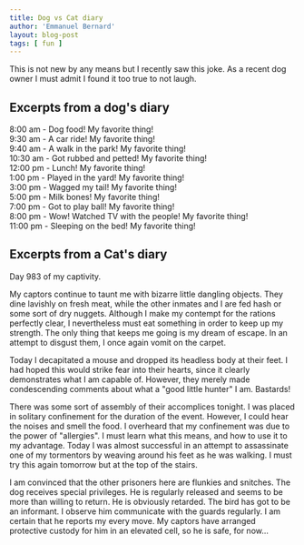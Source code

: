 ```yaml
---
title: Dog vs Cat diary
author: 'Emmanuel Bernard'
layout: blog-post
tags: [ fun ]
--- 
```


This is not new by any means but I recently saw this joke. As a recent dog owner
I must admit I found it too true to not laugh.

## Excerpts from a dog's diary

8:00 am - Dog food! My favorite thing!  
9:30 am - A car ride! My favorite thing!  
9:40 am - A walk in the park! My favorite thing!  
10:30 am - Got rubbed and petted! My favorite thing!  
12:00 pm - Lunch! My favorite thing!  
1:00 pm - Played in the yard! My favorite thing!  
3:00 pm - Wagged my tail! My favorite thing!  
5:00 pm - Milk bones! My favorite thing!  
7:00 pm - Got to play ball! My favorite thing!  
8:00 pm - Wow! Watched TV with the people! My favorite thing!  
11:00 pm - Sleeping on the bed! My favorite thing!

## Excerpts from a Cat's diary

Day 983 of my captivity. 

My captors continue to taunt me with bizarre little dangling objects. 
They dine lavishly on fresh meat, while the other inmates and I are fed hash or some sort of 
dry nuggets. Although I make my contempt for the rations perfectly clear, I nevertheless must eat something 
in order to keep up my strength. The only thing that keeps me going is my dream of escape. 
In an attempt to disgust them, I once again vomit on the carpet. 

Today I decapitated a mouse and dropped its headless body at their feet. I had hoped this would strike fear 
into their hearts, since it clearly demonstrates what I am capable of. However, they merely made condescending 
comments about what a "good little hunter" I am. Bastards!

There was some sort of assembly of their accomplices tonight. I was placed in solitary confinement for the duration of the event. 
However, I could hear the noises and smell the food. I overheard that my confinement was due to the power of "allergies". 
I must learn what this means, and how to use it to my advantage. Today I was almost successful in an attempt to assassinate 
one of my tormentors by weaving around his feet as he was walking. I must try this again tomorrow but at the top of the stairs.

I am convinced that the other prisoners here are flunkies and snitches. The dog receives special privileges. He is regularly released
and seems to be more than willing to return. He is obviously retarded. The bird has got to be an informant. I observe him 
communicate with the guards regularly. I am certain that he reports my every move. My captors have arranged protective custody 
for him in an elevated cell, so he is safe, for now...
